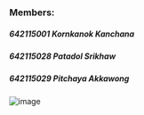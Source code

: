 ### Members:
##### 642115001 Kornkanok Kanchana
##### 642115028 Patadol Srikhaw
##### 642115029 Pitchaya Akkawong

![image](https://drive.google.com/file/d/1Y8_qX8kV_NerHk09yDOteulWDMga4K3w/view?usp=sharing)
